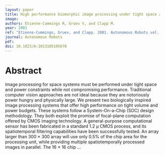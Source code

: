 ```yaml
---
layout: paper
title: High performance biomorphic image processing under tight space and power constraints
image:
authors: Etienne-Cummings R, Gruev V, and Clapp M.
year: 2001
ref: "Etienne-Cummings, Gruev, and Clapp. 2001. Autonomous Robots vol. 11, no. 3: 227-232."
journal: Autonomous Robots
pdf: 
doi: 10.1023/A:1013105105678
---
```


# Abstract
 Image processing for space systems must be performed under tight space and power constraints while not compromising performance. Traditional computer vision approaches are not ideal because they are notoriously power hungry and physically large. We present two biologically inspired image processing systems that offer high performance on tight volume and power budgets. These systems follow a System-On-a-Chip (SOC) design methodology. They both exploit the promise of focal-plane computation offered by CMOS imaging technology. A general-purpose computational sensor has been fabricated in a standard 1.2 μ CMOS process, and its spatiotemporal filtering capabilities have been successfully tested. An array larger than 300 × 300 array will use only 0.5% of the chip area for the processing unit, while providing multiple spatiotemporally processed images in parallel. The 16 × 16 chip …

